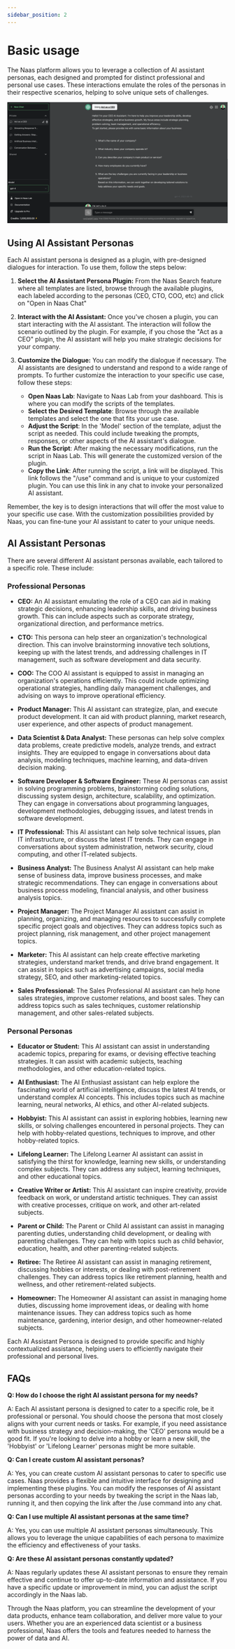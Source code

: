 ```yaml
---
sidebar_position: 2
---
```


# Basic usage

The Naas platform allows you to leverage a collection of AI assistant personas, each designed and prompted for distinct professional and personal use cases. These interactions emulate the roles of the personas in their respective scenarios, helping to solve unique sets of challenges.

![NaasAssistant](./img/NaasAssistant.png)

## Using AI Assistant Personas

Each AI assistant persona is designed as a plugin, with pre-designed dialogues for interaction. To use them, follow the steps below:

1. **Select the AI Assistant Persona Plugin:** From the Naas Search feature where all templates are listed, browse through the available plugins, each labeled according to the personas (CEO, CTO, COO, etc) and click on "Open in Naas Chat"

2. **Interact with the AI Assistant:** Once you've chosen a plugin, you can start interacting with the AI assistant. The interaction will follow the scenario outlined by the plugin. For example, if you chose the "Act as a CEO" plugin, the AI assistant will help you make strategic decisions for your company.

3. **Customize the Dialogue:** You can modify the dialogue if necessary. The AI assistants are designed to understand and respond to a wide range of prompts. To further customize the interaction to your specific use case, follow these steps:
    - **Open Naas Lab**: Navigate to Naas Lab from your dashboard. This is where you can modify the scripts of the templates.
    - **Select the Desired Template**: Browse through the available templates and select the one that fits your use case.
    - **Adjust the Script**: In the 'Model' section of the template, adjust the script as needed. This could include tweaking the prompts, responses, or other aspects of the AI assistant's dialogue.
    - **Run the Script**: After making the necessary modifications, run the script in Naas Lab. This will generate the customized version of the plugin.
    - **Copy the Link**: After running the script, a link will be displayed. This link follows the "/use" command and is unique to your customized plugin. You can use this link in any chat to invoke your personalized AI assistant.

Remember, the key is to design interactions that will offer the most value to your specific use case. With the customization possibilities provided by Naas, you can fine-tune your AI assistant to cater to your unique needs.

## AI Assistant Personas

There are several different AI assistant personas available, each tailored to a specific role. These include:

### Professional Personas

- **CEO:** An AI assistant emulating the role of a CEO can aid in making strategic decisions, enhancing leadership skills, and driving business growth. This can include aspects such as corporate strategy, organizational direction, and performance metrics.

- **CTO:** This persona can help steer an organization's technological direction. This can involve brainstorming innovative tech solutions, keeping up with the latest trends, and addressing challenges in IT management, such as software development and data security.

- **COO:** The COO AI assistant is equipped to assist in managing an organization's operations efficiently. This could include optimizing operational strategies, handling daily management challenges, and advising on ways to improve operational efficiency.

- **Product Manager:** This AI assistant can strategize, plan, and execute product development. It can aid with product planning, market research, user experience, and other aspects of product management.

- **Data Scientist & Data Analyst:** These personas can help solve complex data problems, create predictive models, analyze trends, and extract insights. They are equipped to engage in conversations about data analysis, modeling techniques, machine learning, and data-driven decision making.

- **Software Developer & Software Engineer:** These AI personas can assist in solving programming problems, brainstorming coding solutions, discussing system design, architecture, scalability, and optimization. They can engage in conversations about programming languages, development methodologies, debugging issues, and latest trends in software development.

- **IT Professional:** This AI assistant can help solve technical issues, plan IT infrastructure, or discuss the latest IT trends. They can engage in conversations about system administration, network security, cloud computing, and other IT-related subjects.

- **Business Analyst:** The Business Analyst AI assistant can help make sense of business data, improve business processes, and make strategic recommendations. They can engage in conversations about business process modeling, financial analysis, and other business analysis topics.

- **Project Manager:** The Project Manager AI assistant can assist in planning, organizing, and managing resources to successfully complete specific project goals and objectives. They can address topics such as project planning, risk management, and other project management topics.

- **Marketer:** This AI assistant can help create effective marketing strategies, understand market trends, and drive brand engagement. It can assist in topics such as advertising campaigns, social media strategy, SEO, and other marketing-related topics.

- **Sales Professional:** The Sales Professional AI assistant can help hone sales strategies, improve customer relations, and boost sales. They can address topics such as sales techniques, customer relationship management, and other sales-related subjects.

### Personal Personas

- **Educator or Student:** This AI assistant can assist in understanding academic topics, preparing for exams, or devising effective teaching strategies. It can assist with academic subjects, teaching methodologies, and other education-related topics.

- **AI Enthusiast:** The AI Enthusiast assistant can help explore the fascinating world of artificial intelligence, discuss the latest AI trends, or understand complex AI concepts. This includes topics such as machine learning, neural networks, AI ethics, and other AI-related subjects.

- **Hobbyist:** This AI assistant can assist in exploring hobbies, learning new skills, or solving challenges encountered in personal projects. They can help with hobby-related questions, techniques to improve, and other hobby-related topics.

- **Lifelong Learner:** The Lifelong Learner AI assistant can assist in satisfying the thirst for knowledge, learning new skills, or understanding complex subjects. They can address any subject, learning techniques, and other educational topics.

- **Creative Writer or Artist:** This AI assistant can inspire creativity, provide feedback on work, or understand artistic techniques. They can assist with creative processes, critique on work, and other art-related subjects.

- **Parent or Child:** The Parent or Child AI assistant can assist in managing parenting duties, understanding child development, or dealing with parenting challenges. They can help with topics such as child behavior, education, health, and other parenting-related subjects.

- **Retiree:** The Retiree AI assistant can assist in managing retirement, discussing hobbies or interests, or dealing with post-retirement challenges. They can address topics like retirement planning, health and wellness, and other retirement-related subjects.

- **Homeowner:** The Homeowner AI assistant can assist in managing home duties, discussing home improvement ideas, or dealing with home maintenance issues. They can address topics such as home maintenance, gardening, interior design, and other homeowner-related subjects.

Each AI Assistant Persona is designed to provide specific and highly contextualized assistance, helping users to efficiently navigate their professional and personal lives.

## FAQs

**Q: How do I choose the right AI assistant persona for my needs?**

A: Each AI assistant persona is designed to cater to a specific role, be it professional or personal. You should choose the persona that most closely aligns with your current needs or tasks. For example, if you need assistance with business strategy and decision-making, the 'CEO' persona would be a good fit. If you're looking to delve into a hobby or learn a new skill, the 'Hobbyist' or 'Lifelong Learner' personas might be more suitable.

**Q: Can I create custom AI assistant personas?**

A: Yes, you can create custom AI assistant personas to cater to specific use cases. Naas provides a flexible and intuitive interface for designing and implementing these plugins. You can modify the responses of AI assistant personas according to your needs by tweaking the script in the Naas lab, running it, and then copying the link after the /use command into any chat.

**Q: Can I use multiple AI assistant personas at the same time?**

A: Yes, you can use multiple AI assistant personas simultaneously. This allows you to leverage the unique capabilities of each persona to maximize the efficiency and effectiveness of your tasks.

**Q: Are these AI assistant personas constantly updated?**

A: Naas regularly updates these AI assistant personas to ensure they remain effective and continue to offer up-to-date information and assistance. If you have a specific update or improvement in mind, you can adjust the script accordingly in the Naas lab.


Through the Naas platform, you can streamline the development of your data products, enhance team collaboration, and deliver more value to your users. Whether you are an experienced data scientist or a business professional, Naas offers the tools and features needed to harness the power of data and AI.